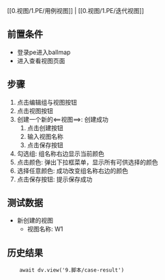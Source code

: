 [[0.视图/1.PE/用例视图]] | [[0.视图/1.PE/迭代视图]]

## 前置条件

- 登录pe进入ballmap
- 进入查看视图页面

## 步骤

1. 点击编辑组与视图按钮
2. 点击视图按钮
3. 创建一个新的<==视图==>: 创建成功
	1. 点击创建按钮
	2. 输入视图名称
	3. 点击保存按钮
4. 勾选组: 组名称右边显示当前颜色
5. 点击颜色: 弹出下拉框菜单，显示所有可供选择的颜色
6. 选择任意颜色: 成功改变组名称右边的颜色
7. 点击保存按钮: 提示保存成功

## 测试数据

- 新创建的视图
	- 视图名称: W1

## 历史结果

```dataviewjs
    await dv.view('9.脚本/case-result')
```
